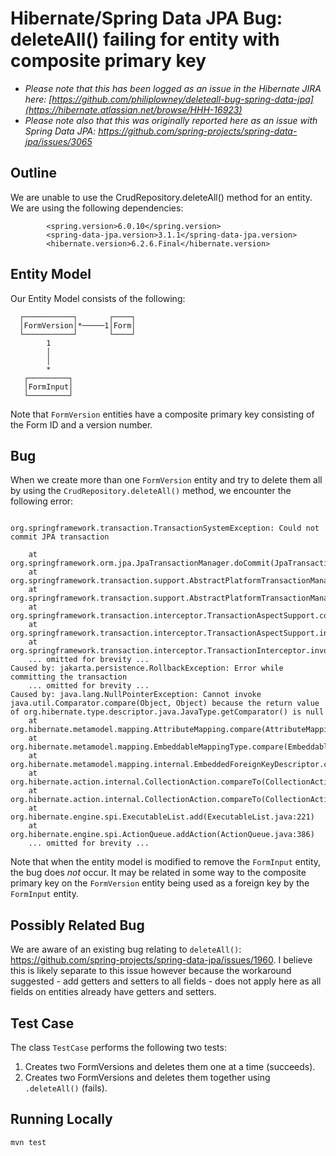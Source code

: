 # Hibernate/Spring Data JPA Bug: deleteAll() failing for entity with composite primary key

- _Please note that this has been logged as an issue in the Hibernate JIRA here: [https://github.com/philiplowney/deleteall-bug-spring-data-jpa](https://hibernate.atlassian.net/browse/HHH-16923)_
- _Please note also that this was originally reported here as an issue with Spring Data JPA: https://github.com/spring-projects/spring-data-jpa/issues/3065_

## Outline
We are unable to use the CrudRepository.deleteAll() method for an entity. We are using the following dependencies:
```
        <spring.version>6.0.10</spring.version>
        <spring-data-jpa.version>3.1.1</spring-data-jpa.version>
        <hibernate.version>6.2.6.Final</hibernate.version>
```

## Entity Model
Our Entity Model consists of the following:

      ┌───────────┐       ┌────┐
      │FormVersion│*─────1│Form│
      └───────────┘       └────┘
            1
            │
            │
            *
       ┌─────────┐
       │FormInput│
       └─────────┘

Note that `FormVersion` entities have a composite primary key consisting of the Form ID and a version number.

## Bug
When we create more than one `FormVersion` entity and try to delete them all by using the `CrudRepository.deleteAll()` 
method, we encounter the following error:
```agsl

org.springframework.transaction.TransactionSystemException: Could not commit JPA transaction

	at org.springframework.orm.jpa.JpaTransactionManager.doCommit(JpaTransactionManager.java:570)
	at org.springframework.transaction.support.AbstractPlatformTransactionManager.processCommit(AbstractPlatformTransactionManager.java:743)
	at org.springframework.transaction.support.AbstractPlatformTransactionManager.commit(AbstractPlatformTransactionManager.java:711)
	at org.springframework.transaction.interceptor.TransactionAspectSupport.commitTransactionAfterReturning(TransactionAspectSupport.java:660)
	at org.springframework.transaction.interceptor.TransactionAspectSupport.invokeWithinTransaction(TransactionAspectSupport.java:410)
	at org.springframework.transaction.interceptor.TransactionInterceptor.invoke(TransactionInterceptor.java:119)
	... omitted for brevity ...
Caused by: jakarta.persistence.RollbackException: Error while committing the transaction
	... omitted for brevity ...
Caused by: java.lang.NullPointerException: Cannot invoke java.util.Comparator.compare(Object, Object) because the return value of org.hibernate.type.descriptor.java.JavaType.getComparator() is null
	at org.hibernate.metamodel.mapping.AttributeMapping.compare(AttributeMapping.java:91)
	at org.hibernate.metamodel.mapping.EmbeddableMappingType.compare(EmbeddableMappingType.java:267)
	at org.hibernate.metamodel.mapping.internal.EmbeddedForeignKeyDescriptor.compare(EmbeddedForeignKeyDescriptor.java:226)
	at org.hibernate.action.internal.CollectionAction.compareTo(CollectionAction.java:166)
	at org.hibernate.action.internal.CollectionAction.compareTo(CollectionAction.java:30)
	at org.hibernate.engine.spi.ExecutableList.add(ExecutableList.java:221)
	at org.hibernate.engine.spi.ActionQueue.addAction(ActionQueue.java:386)
	... omitted for brevity ...
```

Note that when the entity model is modified to remove the `FormInput` entity, the bug does _not_ occur. It may be related in some way to
the composite primary key on the `FormVersion` entity being used as a foreign key by the `FormInput` entity.

## Possibly Related Bug
We are aware of an existing bug relating to `deleteAll()`: https://github.com/spring-projects/spring-data-jpa/issues/1960. I believe this is likely separate to this 
issue however because the workaround suggested - add getters and setters to all fields - does not apply here as all fields on entities 
already have getters and setters.

## Test Case
The class `TestCase` performs the following two tests:
1. Creates two FormVersions and deletes them one at a time (succeeds).
2. Creates two FormVersions and deletes them together using `.deleteAll()` (fails).

## Running Locally
``mvn test``

